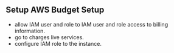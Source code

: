 ## Setup AWS Budget Setup
- allow IAM user and role to IAM user and role access to billing information.
- go to charges live services.
- configure IAM role to the instance.

